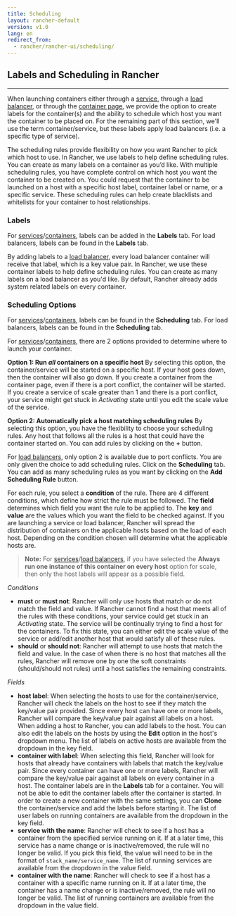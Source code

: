 ```yaml
---
title: Scheduling
layout: rancher-default
version: v1.0
lang: en
redirect_from:
  - rancher/rancher-ui/scheduling/
---
```


## Labels and Scheduling in Rancher 
---

When launching containers either through a [service]({{site.baseurl}}/rancher/{{page.version}}/{{page.lang}}/rancher-ui/applications/stacks/adding-services/), through a [load balancer]({{site.baseurl}}/rancher/{{page.version}}/{{page.lang}}/rancher-ui/applications/stacks/adding-balancers/), or through the [container page]({{site.baseurl}}/rancher/{{page.version}}/{{page.lang}}/rancher-ui/infrastructure/containers/), we provide the option to create labels for the container(s) and the ability to schedule which host you want the container to be placed on. For the remaining part of this section, we'll use the term container/service, but these labels apply load balancers (i.e. a specific type of service). 

The scheduling rules provide flexibility on how you want Rancher to pick which host to use. In Rancher, we use labels to help define scheduling rules. You can create as many labels on a container as you’d like. With multiple scheduling rules, you have complete control on which host you want the container to be created on. You could request that the container to be launched on a host with a specific host label, container label or name, or a specific service. These scheduling rules can help create blacklists and whitelists for your container to host relationships.

### Labels

For [services]({{site.baseurl}}/rancher/{{page.version}}/{{page.lang}}/rancher-ui/applications/stacks/adding-services/)/[containers]({{site.baseurl}}/rancher/{{page.version}}/{{page.lang}}/rancher-ui/infrastructure/containers/), labels can be added in the **Labels** tab. For load balancers, labels can be found in the **Labels** tab.

By adding labels to a [load balancer]({{site.baseurl}}/rancher/{{page.version}}/{{page.lang}}/rancher-ui/applications/stacks/adding-balancers/), every load balancer container will receive that label, which is a key value pair. In Rancher, we use these container labels to help define scheduling rules. You can create as many labels on a load balancer as you'd like. By default, Rancher already adds system related labels on every container. 

### Scheduling Options  

For [services]({{site.baseurl}}/rancher/{{page.version}}/{{page.lang}}/rancher-ui/applications/stacks/adding-services/)/[containers]({{site.baseurl}}/rancher/{{page.version}}/{{page.lang}}/rancher-ui/infrastructure/containers/), labels can be found in the **Scheduling** tab. For load balancers, labels can be found in the **Scheduling** tab.

For [services]({{site.baseurl}}/rancher/{{page.version}}/{{page.lang}}/rancher-ui/applications/stacks/adding-services/)/[containers]({{site.baseurl}}/rancher/{{page.version}}/{{page.lang}}/rancher-ui/infrastructure/containers/), there are 2 options provided to determine where to launch your container. 

**Option 1: Run _all_ containers on a specific host**
By selecting this option, the container/service will be started on a specific host. If your host goes down, then the container will also go down. If you create a container from the container page, even if there is a port conflict, the container will be started. If you create a service of scale greater than 1 and there is a port conflict, your service might get stuck in _Activating_ state until you edit the scale value of the service.

**Option 2: Automatically pick a host matching scheduling rules**
By selecting this option, you have the flexibility to choose your scheduling rules. Any host that follows all the rules is a host that could have the container started on. You can add rules by clicking on the **+** button. 

For [load balancers]({{site.baseurl}}/rancher/{{page.version}}/{{page.lang}}/rancher-ui/applications/stacks/adding-balancers/), only option 2 is available due to port conflicts. You are only given the choice to add scheduling rules. Click on the **Scheduling** tab. You can add as many scheduling rules as you want by clicking on the **Add Scheduling Rule** button. 

For each rule, you select a **condition** of the rule. There are 4 different conditions, which define how strict the rule must be followed. The **field** determines which field you want the rule to be applied to. The **key** and **value** are the values which you want the field to be checked against. If you are launching a service or load balancer, Rancher will spread the distribution of containers on the applicable hosts based on the load of each host. Depending on the condition chosen will determine what the applicable hosts are.

> **Note:** For [services]({{site.baseurl}}/rancher/{{page.version}}/{{page.lang}}/rancher-ui/applications/stacks/adding-services/)/[load balancers]({{site.baseurl}}/rancher/{{page.version}}/{{page.lang}}/rancher-ui/applications/stacks/adding-balancers/), if you have selected the **Always run one instance of this container on every host** option for scale, then only the host labels will appear as a possible field.

_Conditions_

* **must** or **must not**: Rancher will only use hosts that match or do not match the field and value. If Rancher cannot find a host that meets all of the rules with these conditions, your service could get stuck in an _Activating_ state. The service will be continually trying to find a host for the containers. To fix this state, you can either edit the scale value of the service or add/edit another host that would satisfy all of these rules.  
* **should** or **should not**: Rancher will attempt to use hosts that match the field and value. In the case of when there is no  host that matches all the rules, Rancher will remove one by one the soft constraints (should/should not rules) until a host satisfies the remaining constraints. 

_Fields_

* **host label**: When selecting the hosts to use for the container/service, Rancher will check the labels on the host to see if they match the key/value pair provided. Since every host can have one or more labels, Rancher will compare the key/value pair against all labels on a host. When adding a host to Rancher, you can add labels to the host. You can also edit the labels on the hosts by using the **Edit** option in the host's dropdown menu. The list of labels on active hosts are available from the dropdown in the key field.
* **container with label**: When selecting this field, Rancher will look for hosts that already have containers with labels that match the key/value pair. Since every container can have one or more labels, Rancher will compare the key/value pair against all labels on every container in a host. The container labels are in the **Labels** tab for a container. You will not be able to edit the container labels after the container is started. In order to create a new container with the same settings, you can **Clone** the container/service and add the labels before starting it. The list of user labels on running containers are available from the dropdown in the key field.
* **service with the name**: Rancher will check to see if a host has a container from the specified service running on it. If at a later time, this service has a name change or is inactive/removed, the rule will no longer be valid. If you pick this field, the value will need to be in the format of `stack_name/service_name`. The list of running services are available from the dropdown in the value field.
* **container with the name**: Rancher will check to see if a host has a container with a specific name running on it. If at a later time, the container has a name change or is inactive/removed, the rule will no longer be valid. The list of running containers are available from the dropdown in the value field.




